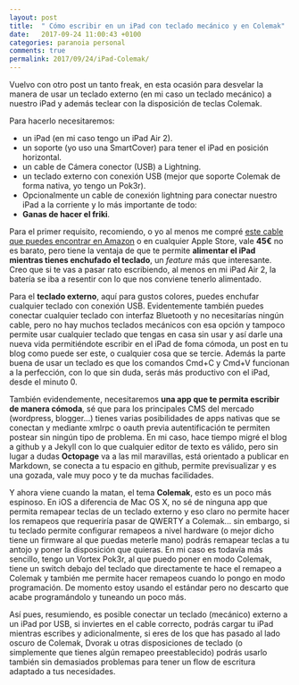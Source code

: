 ```yaml
---
layout: post
title:  " Cómo escribir en un iPad con teclado mecánico y en Colemak"
date:   2017-09-24 11:00:43 +0100
categories: paranoia personal
comments: true
permalink: 2017/09/24/iPad-Colemak/
---
```


Vuelvo con otro post un tanto freak, en esta ocasión para desvelar la manera de usar un teclado externo (en mi caso un teclado mecánico) a nuestro iPad y además teclear con la disposición de teclas Colemak. 

Para hacerlo necesitaremos: 

* un iPad (en mi caso tengo un iPad Air 2).
* un soporte (yo uso una SmartCover) para tener el iPad en posición horizontal.
* un cable de Cámera conector (USB) a Lightning.
* un teclado externo con conexión USB (mejor que soporte Colemak de forma nativa, yo tengo un Pok3r).
* Opcionalmente un cable de conexión lightning para conectar nuestro iPad a la corriente y lo más importante de todo:
* **Ganas de hacer el friki**.

<!-- more-->

Para el primer requisito, recomiendo, o yo al menos me compré [este cable que puedes encontrar en Amazon](https://www.amazon.es/Apple-Lightning-USB-Color-blanco/dp/B01DGDNL2G) o en cualquier Apple Store, vale **45€** no es barato, pero tiene la ventaja de que te permite **alimentar el iPad mientras tienes enchufado el teclado**, un _feature_ más que interesante. Creo que si te vas a pasar rato escribiendo, al menos en mi iPad Air 2, la batería se iba a resentir con lo que nos conviene tenerlo alimentado. 

Para el **teclado externo**, aquí para gustos colores, puedes enchufar cualquier teclado con conexión USB. Evidentemente también puedes conectar cualquier teclado con interfaz Bluetooth y no necesitarías ningún cable, pero no hay muchos teclados mecánicos con esa opción y tampoco permite usar cualquier teclado que tengas en casa sin usar y así darle una nueva vida permitiéndote escribir en el iPad de foma cómoda, un post en tu blog como puede ser este, o cualquier cosa que se tercie. Además la parte buena de usar un teclado es que los comandos Cmd+C y Cmd+V funcionan a la perfección, con lo que sin duda, serás más productivo con el iPad, desde el minuto 0. 

También evidendemente, necesitaremos **una app que te permita escribir de manera cómoda**, sé que para los principales CMS del mercado (wordpress, blogger...) tienes varias posibilidades de apps nativas que se conectan y mediante xmlrpc o oauth previa autentificación te permiten postear sin ningún tipo de problema. En mi caso, hace tiempo migré el blog a github y a Jekyll con lo que cualquier editor de texto es válido, pero sin lugar a dudas **Octopage** va a las mil maravillas, está orientado a publicar en Markdown, se conecta a tu espacio en github, permite previsualizar y es una gozada, vale muy poco y te da muchas facilidades. 

Y ahora viene cuando la matan, el tema **Colemak**, esto es un poco más espinoso. En iOS a diferencia de Mac OS X, no sé de ninguna app que permita remapear teclas de un teclado externo y eso claro no permite hacer los remapeos que requeriría pasar de QWERTY a Colemak... sin embargo, si tu teclado permite configurar remapeos a nivel hardware (o mejor dicho tiene un firmware al que puedas meterle mano) podrás remapear teclas a tu antojo y poner la disposición que quieras. En mi caso es todavía más sencillo, tengo un Vortex Pok3r, al que puedo poner en modo Colemak, tiene un switch debajo del teclado que directamente te hace el remapeo a Colemak y también me permite hacer remapeos cuando lo pongo en modo programación. De momento estoy usando el estándar pero no descarto que acabe programándolo y tuneando un poco más. 

Así pues, resumiendo, es posible conectar un teclado (mecánico) externo a un iPad por USB, si inviertes en el cable correcto, podrás cargar tu iPad mientras escribes y adicionalmente, si eres de los que has pasado al lado oscuro de Colemak, Dvorak u otras disposiciones de teclado (o simplemente que tienes algún remapeo preestablecido) podrás usarlo también sin demasiados problemas para tener un flow de escritura adaptado a tus necesidades.